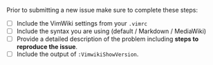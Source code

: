 Prior to submitting a new issue make sure to complete these steps:

- [ ] Include the VimWiki settings from your `.vimrc`
- [ ] Include the syntax you are using (default / Markdown / MediaWiki) 
- [ ] Provide a detailed description of the problem including **steps to reproduce the issue**.
- [ ] Include the output of `:VimwikiShowVersion`.
